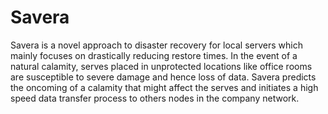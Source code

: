 # Savera
Savera is a novel approach to disaster recovery for local servers which mainly focuses on drastically reducing restore times. In the event of a natural calamity, serves placed in unprotected locations like office rooms are susceptible to severe damage and hence loss of data. Savera predicts the oncoming of a calamity that might affect the serves and initiates a high speed data transfer process to others nodes in the company network.
